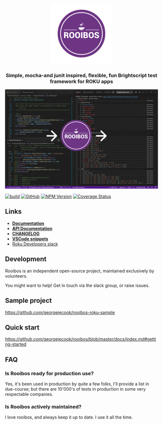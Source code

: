 <p align="center">
  <img src="images/logo.png" alt="Rooibos test framework" width="200" height="200"/>
</p>
<h3 align="center">
Simple, mocha-and junit inspired, flexible, fun Brightscript test framework for ROKU apps
</h3>
<p align="center">
  <img src="images/exampleImage.png" alt="Mocha test framework" />
</p>

[![build](https://img.shields.io/github/workflow/status/georgejecook/rooibos/build.svg?logo=github)](https://github.com/georgejecook/rooibos/actions?query=workflow%3Abuild)
[![GitHub](https://img.shields.io/github/release/georgejecook/rooibos.svg?style=flat-square)](https://github.com/georgejecook/rooibos/releases)
[![NPM Version](https://badge.fury.io/js/rooibos-roku.svg?style=flat)](https://npmjs.org/package/rooibos-roku)
[![Coverage Status](https://coveralls.io/repos/github/georgejecook/rooibos/badge.svg?branch=master)](https://coveralls.io/github/georgejecook/rooibos?branch=master)

## Links
 - **[Documentation](https://github.com/georgejecook/rooibos/blob/master/docs/index.md)**
 - **[API Documentation](https://georgejecook.github.io/rooibos)**
 - **[CHANGELOG](CHANGELOG.md)**
 - **[VSCode snippets](docs/vsCodeSnippets.md)**
 - [Roku Developers slack](https://join.slack.com/t/rokudevelopers/shared_invite/zt-4vw7rg6v-NH46oY7hTktpRIBM_zGvwA)

## Development

Rooibos is an independent open-source project, maintained exclusively by volunteers.

You might want to help! Get in touch via the slack group, or raise issues.

## Sample project
https://github.com/georgejecook/rooibos-roku-sample

## Quick start
https://github.com/georgejecook/rooibos/blob/master/docs/index.md#getting-started

## FAQ
### Is Rooibos ready for production use?

Yes, it's been used in production by quite a few folks, I'll provide a list in due-course; but there are 10'000's of tests in production in some very respectable companies.


### Is Rooibos actively maintained?

I love rooibos, and always keep it up to date. I use it all the time.
